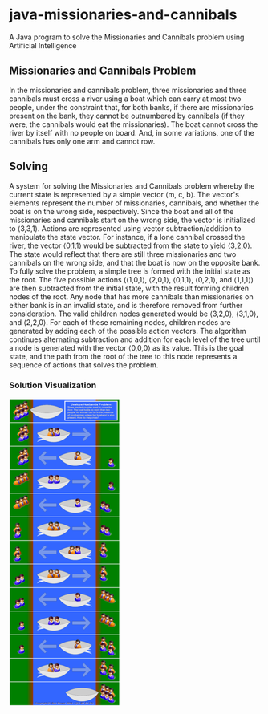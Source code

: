 # java-missionaries-and-cannibals
A Java program to solve the Missionaries and Cannibals problem using Artificial Intelligence
## Missionaries and Cannibals Problem
In the missionaries and cannibals problem, three missionaries and three cannibals must cross a river using a boat which can carry at most two people, under the constraint that, for both banks, if there are missionaries present on the bank, they cannot be outnumbered by cannibals (if they were, the cannibals would eat the missionaries). The boat cannot cross the river by itself with no people on board. And, in some variations, one of the cannibals has only one arm and cannot row.
## Solving
A system for solving the Missionaries and Cannibals problem whereby the current state is represented by a simple vector ⟨m, c, b⟩. The vector's elements represent the number of missionaries, cannibals, and whether the boat is on the wrong side, respectively. Since the boat and all of the missionaries and cannibals start on the wrong side, the vector is initialized to ⟨3,3,1⟩. Actions are represented using vector subtraction/addition to manipulate the state vector. For instance, if a lone cannibal crossed the river, the vector ⟨0,1,1⟩ would be subtracted from the state to yield ⟨3,2,0⟩. The state would reflect that there are still three missionaries and two cannibals on the wrong side, and that the boat is now on the opposite bank. To fully solve the problem, a simple tree is formed with the initial state as the root. The five possible actions (⟨1,0,1⟩, ⟨2,0,1⟩, ⟨0,1,1⟩, ⟨0,2,1⟩, and ⟨1,1,1⟩) are then subtracted from the initial state, with the result forming children nodes of the root. Any node that has more cannibals than missionaries on either bank is in an invalid state, and is therefore removed from further consideration. The valid children nodes generated would be ⟨3,2,0⟩, ⟨3,1,0⟩, and ⟨2,2,0⟩. For each of these remaining nodes, children nodes are generated by adding each of the possible action vectors. The algorithm continues alternating subtraction and addition for each level of the tree until a node is generated with the vector ⟨0,0,0⟩ as its value. This is the goal state, and the path from the root of the tree to this node represents a sequence of actions that solves the problem.
### Solution Visualization
![mnc](images/mnc.jpg)
